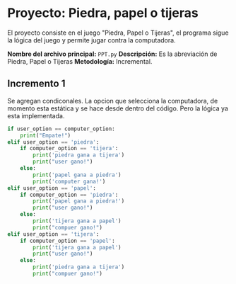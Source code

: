# Proyecto: Piedra, papel o tijeras

El proyecto consiste en el juego "Piedra, Papel o Tijeras", el programa sigue la lógica del juego y permite jugar contra la computadora.

**Nombre del archivo principal:** `PPT.py`
**Descripción:** Es la abreviación de Piedra, Papel o Tijeras
**Metodología:** Incremental.

## Incremento 1

Se agregan condiconales. La opcion que selecciona la computadora, de momento esta estática y se hace desde dentro del código. Pero la lógica ya esta implementada.

```python
if user_option == computer_option:
    print("Empate!")
elif user_option == 'piedra':
    if computer_option == 'tijera':
        print('piedra gana a tijera')
        print("user gano!")
    else:
        print('papel gana a piedra')
        print('computer gana!')
elif user_option == 'papel':
    if computer_option == 'piedra':
        print('papel gana a piedra!')
        print("user gano!")
    else:
        print('tijera gana a papel')
        print("compuer gano!")
elif user_option == 'tijera':
    if computer_option == 'papel':
        print('tijera gana a papel')
        print("user gano!")
    else:
        print('piedra gana a tijera')
        print("compuer gano!")
```
